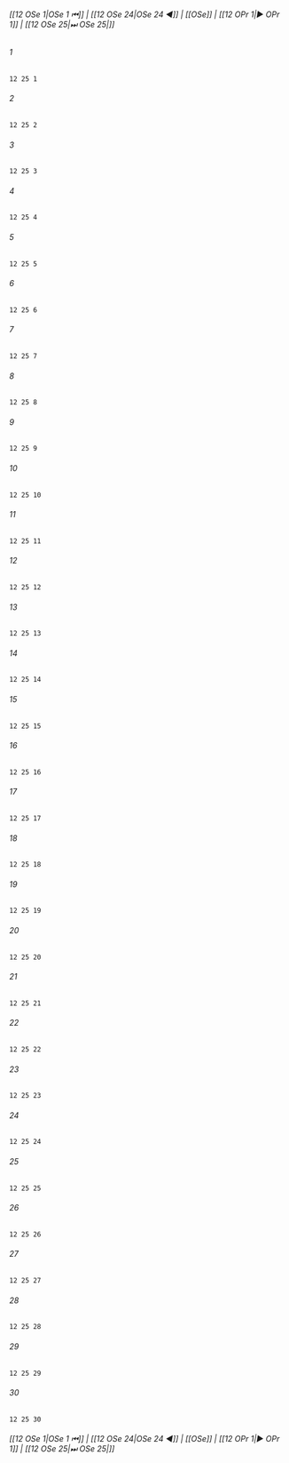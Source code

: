 
###### [[12 OSe 1|OSe 1 ⏮]] | [[12 OSe 24|OSe 24 ◀]] | [[OSe]] | [[12 OPr 1|▶ OPr 1]] | [[12 OSe 25|⏭ OSe 25|]]

###### 1
``` verse
12 25 1 
```
###### 2
``` verse
12 25 2 
```
###### 3
``` verse
12 25 3 
```
###### 4
``` verse
12 25 4 
```
###### 5
``` verse
12 25 5 
```
###### 6
``` verse
12 25 6 
```
###### 7
``` verse
12 25 7 
```
###### 8
``` verse
12 25 8 
```
###### 9
``` verse
12 25 9 
```
###### 10
``` verse
12 25 10 
```
###### 11
``` verse
12 25 11 
```
###### 12
``` verse
12 25 12 
```
###### 13
``` verse
12 25 13 
```
###### 14
``` verse
12 25 14 
```
###### 15
``` verse
12 25 15 
```
###### 16
``` verse
12 25 16 
```
###### 17
``` verse
12 25 17 
```
###### 18
``` verse
12 25 18 
```
###### 19
``` verse
12 25 19 
```
###### 20
``` verse
12 25 20 
```
###### 21
``` verse
12 25 21 
```
###### 22
``` verse
12 25 22 
```
###### 23
``` verse
12 25 23 
```
###### 24
``` verse
12 25 24 
```
###### 25
``` verse
12 25 25 
```
###### 26
``` verse
12 25 26 
```
###### 27
``` verse
12 25 27 
```
###### 28
``` verse
12 25 28 
```
###### 29
``` verse
12 25 29 
```
###### 30
``` verse
12 25 30 
```

###### [[12 OSe 1|OSe 1 ⏮]] | [[12 OSe 24|OSe 24 ◀]] | [[OSe]] | [[12 OPr 1|▶ OPr 1]] | [[12 OSe 25|⏭ OSe 25|]]

